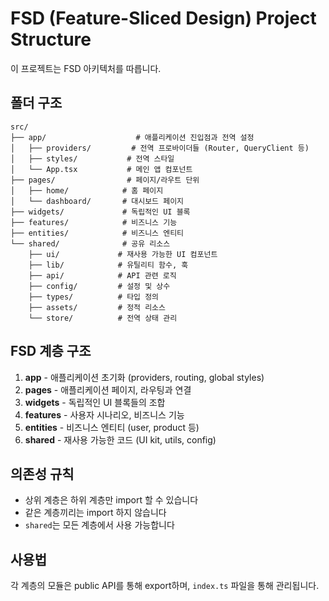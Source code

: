 # FSD (Feature-Sliced Design) Project Structure

이 프로젝트는 FSD 아키텍처를 따릅니다.

## 폴더 구조

```
src/
├── app/                    # 애플리케이션 진입점과 전역 설정
│   ├── providers/         # 전역 프로바이더들 (Router, QueryClient 등)
│   ├── styles/           # 전역 스타일
│   └── App.tsx           # 메인 앱 컴포넌트
├── pages/                # 페이지/라우트 단위
│   ├── home/            # 홈 페이지
│   └── dashboard/       # 대시보드 페이지
├── widgets/             # 독립적인 UI 블록
├── features/            # 비즈니스 기능
├── entities/            # 비즈니스 엔티티
└── shared/              # 공유 리소스
    ├── ui/             # 재사용 가능한 UI 컴포넌트
    ├── lib/            # 유틸리티 함수, 훅
    ├── api/            # API 관련 로직
    ├── config/         # 설정 및 상수
    ├── types/          # 타입 정의
    ├── assets/         # 정적 리소스
    └── store/          # 전역 상태 관리
```

## FSD 계층 구조

1. **app** - 애플리케이션 초기화 (providers, routing, global styles)
2. **pages** - 애플리케이션 페이지, 라우팅과 연결
3. **widgets** - 독립적인 UI 블록들의 조합
4. **features** - 사용자 시나리오, 비즈니스 기능
5. **entities** - 비즈니스 엔티티 (user, product 등)
6. **shared** - 재사용 가능한 코드 (UI kit, utils, config)

## 의존성 규칙

- 상위 계층은 하위 계층만 import 할 수 있습니다
- 같은 계층끼리는 import 하지 않습니다
- `shared`는 모든 계층에서 사용 가능합니다

## 사용법

각 계층의 모듈은 public API를 통해 export하며, `index.ts` 파일을 통해 관리됩니다.
